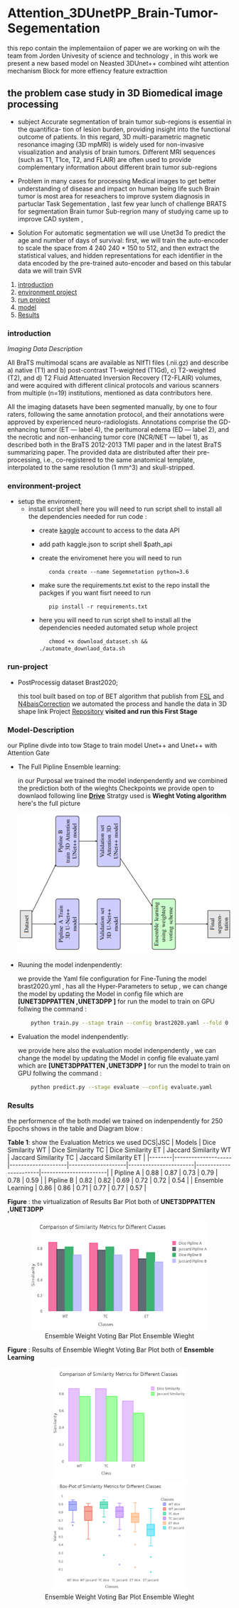 # Attention_3DUnetPP_Brain-Tumor-Segementation
this repo contain the implementaiion of paper we are working on wih the team from Jorden Univesity  of science and technology , in this work we present a new based model on Neasted 3DUnet++ combined wiht attention mechanism Block for more effiency feature extracttion 

## the problem case study in 3D Biomedical image processing

- subject
Accurate segmentation of brain tumor sub-regions is essential in the quantifica- tion of lesion burden, providing insight into the functional outcome of patients. In this regard, 3D multi-parametric magnetic resonance imaging (3D mpMRI) is widely used for non-invasive visualization and analysis of brain tumors. Different MRI sequences (such as T1, T1ce, T2, and FLAIR) are often used to provide complementary information about different brain tumor sub-regions

- Problem
in many cases for processing Medical images to get better understanding of disease and impact on human being life such Brain tumor is most area for reseachers to improve system diagnosis in partuclar Task Segementation , last few year lunch of challenge BRATS for segmentation Brain tumor Sub-regrion many of studying came up to improve CAD system ,

- Solution
For automatic segmentation we will use Unet3d To predict the age and number of days of survival: first, we will train the auto-encoder to scale the space from 4 240 240 * 150 to 512, and then extract the statistical values, ​​and hidden representations for each identifier in the data encoded by the pre-trained auto-encoder and based on this tabular data we will train SVR

1. [introduction](#introduction)
2. [environment project](#environment-project)
3. [run project](#run-project)
5. [model](#Model-Description)
5. [Results](#Results)

### introduction
*Imaging Data Description*

All BraTS multimodal scans are available as NIfTI files (.nii.gz) and describe a) native (T1) and b) post-contrast T1-weighted (T1Gd), c) T2-weighted (T2), and d) T2 Fluid Attenuated Inversion Recovery (T2-FLAIR) volumes, and were acquired with different clinical protocols and various scanners from multiple (n=19) institutions, mentioned as data contributors here.

All the imaging datasets have been segmented manually, by one to four raters, following the same annotation protocol, and their annotations were approved by experienced neuro-radiologists. Annotations comprise the GD-enhancing tumor (ET — label 4), the peritumoral edema (ED — label 2), and the necrotic and non-enhancing tumor core (NCR/NET — label 1), as described both in the BraTS 2012-2013 TMI paper and in the latest BraTS summarizing paper. The provided data are distributed after their pre-processing, i.e., co-registered to the same anatomical template, interpolated to the same resolution (1 mm^3) and skull-stripped.

### environment-project
* setup the enviroment;
	* install script shell 
       here you will need to run script shell to install all the dependencies needed for 
       run code :
       * create [kaggle](https://www.kaggle.com/) account to access to the data API 
       * add path kaggle.json to script shell $path_api
       * create the enviromenet here you will need to run 

                conda create --name Segemnetation python=3.6

       * make sure the requirements.txt exist to the repo 
       install the packges if you want fisrt neeed to run 

                pip install -r requirements.txt

       - here you will need to run script shell to install all the dependencies needed automated setup whole project 

                chmod +x download_dataset.sh && ./automate_downlaod_data.sh
### run-project 

* PostProcessig dataset Brast2020;

    this tool built based on top of BET algorithm that publish from [FSL](https://fsl.fmrib.ox.ac.uk/fsl/fslwiki/BET) and [N4baisCorrection](https://pubmed.ncbi.nlm.nih.gov/20378467/) we automated the process and handle the data in 3D shape link Project [Repository](https://github.com/deep-matter/Post-Processing) **visited and run this First Stage**
### Model-Description

our Pipline divde into tow Stage to train model Unet++ and Unet++ with Attention Gate 
* The Full Pipline Ensemble learning:

    in our Purposal we trained the model indenpendently and we combined the prediction both of the wieghts Checkpoints we provide open to downlaod following line **[Drive]()**
    Stratgy used is **Wieght Voting algorithm** here's the full picture 

    ![img](results/Pipline-Training-ensemble.png)

* Ruuning the model indenpendently:
    
    we provide the Yaml file configuration for Fine-Tuning the model brast2020.yml , has all the Hyper-Parameters to setup ,  we can change the model by updating the Model in config file which are **[UNET3DPPATTEN ,UNET3DPP ]**
    for run the model to train on GPU follwing the command :
    ```sh
        python train.py --stage train --config brast2020.yaml --fold 0
    ```
* Evaluation the model indenpendently:
    
    we provide here also the evaluation model indenpendently ,  we can change the model by updating the Model in config file  evaluate.yaml which are **[UNET3DPPATTEN ,UNET3DPP ]**
    for run the model to train on GPU follwing the command :
    ```sh
        python predict.py --stage evaluate --config evaluate.yaml 
    ```

### Results

the performence of the both model we trained on indenpendently for 250 Epochs shows in the table and Diagram blow :

**Table 1**: show the Evaluation Metrics we used DCS|JSC 
| Models | Dice Similarity WT | Dice Similarity TC | Dice Similarity ET | Jaccard Similarity WT | Jaccard Similarity TC | Jaccard Similarity ET |
|--------|--------------------|--------------------|--------------------|-----------------------|-----------------------|-----------------------|
| Pipline A | 0.88 | 0.87 | 0.73 | 0.79 | 0.78 | 0.59 |
| Pipline B | 0.82 | 0.82 | 0.69 | 0.72 | 0.72 | 0.54 |
| Ensemble Learning | 0.86 | 0.86 | 0.71 | 0.77 | 0.77 | 0.57 |

**Figure** : the virtualization of Results Bar Plot both of **UNET3DPPATTEN ,UNET3DPP**</br>
<div align="center">
    <img src="results/similarMetrics.png" width="400" height="250" /></br>
        <figcaption>Ensemble Weight Voting Bar Plot Ensemble Wieght</figcaption>
</div>

**Figure** : Results of Ensemble Wieght Voting Bar Plot both of **Ensemble Learning**
<div align="center">
        <img src="results/EnsembleMetrics.png" width="300" height="250" />
        <img src="results/barbox_ensemble_classes.png" width="300" height="250"/></br>
        <figcaption>Ensemble Weight Voting Bar Plot Ensemble Wieght</figcaption>
</div>



	

